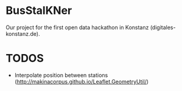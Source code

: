 # BusStalKNer
Our project for the first open data hackathon in Konstanz (digitales-konstanz.de).

# TODOS
* Interpolate position between stations (http://makinacorpus.github.io/Leaflet.GeometryUtil/)
